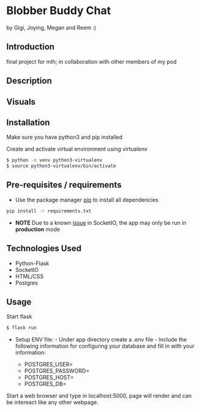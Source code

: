 
# Blobber Buddy Chat

by Gigi, Joying, Megan and Reem :)

## Introduction

final project for mlh; in collaboration with other members of my pod 


## Description



## Visuals



## Installation

Make sure you have python3 and pip installed

Create and activate virtual environment using virtualenv

```bash
$ python -m venv python3-virtualenv
$ source python3-virtualenv/bin/activate
```

## Pre-requisites / requirements

- Use the package manager [pip](https://pip.pypa.io/en/stable/) to install all dependencies

```bash
pip install -r requirements.txt

```

- **NOTE** Due to a known [issue](https://github.com/miguelgrinberg/Flask-SocketIO/issues/801) in SocketIO, the app may only be run in **production** mode



## Technologies Used

- Python-Flask
- SocketIO
- HTML/CSS
- Postgres


## Usage

Start flask

```bash
$ flask run

```

- Setup ENV file: - Under app directory create a .env file - Include the following information for configuring your database and fill in with your information:

  - POSTGRES_USER=
  - POSTGRES_PASSWORD=
  - POSTGRES_HOST=
  - POSTGRES_DB=
  

Start a web browser and type in localhost:5000, page will render and can be intereact like any other webpage.

